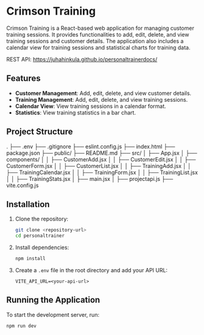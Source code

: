 # Crimson Training

Crimson Training is a React-based web application for managing customer training sessions. It provides functionalities to add, edit, delete, and view training sessions and customer details. The application also includes a calendar view for training sessions and statistical charts for training data.

REST API: https://juhahinkula.github.io/personaltrainerdocs/

## Features

- **Customer Management**: Add, edit, delete, and view customer details.
- **Training Management**: Add, edit, delete, and view training sessions.
- **Calendar View**: View training sessions in a calendar format.
- **Statistics**: View training statistics in a bar chart.

## Project Structure

. ├── .env ├── .gitignore ├── eslint.config.js ├── index.html ├── package.json ├── public/ ├── README.md ├── src/ │ ├── App.jsx │ ├── components/ │ │ ├── CustomerAdd.jsx │ │ ├── CustomerEdit.jsx │ │ ├── CustomerForm.jsx │ │ ├── CustomerList.jsx │ │ ├── TrainingAdd.jsx │ │ ├── TrainingCalendar.jsx │ │ ├── TrainingForm.jsx │ │ ├── TrainingList.jsx │ │ ├── TrainingStats.jsx │ ├── main.jsx │ ├── projectapi.js ├── vite.config.js

## Installation

1. Clone the repository:
    ```sh
    git clone <repository-url>
    cd personaltrainer
    ```

2. Install dependencies:
    ```sh
    npm install
    ```

3. Create a `.env` file in the root directory and add your API URL:
    ```env
    VITE_API_URL=<your-api-url>
    ```

## Running the Application

To start the development server, run:
```sh
npm run dev

